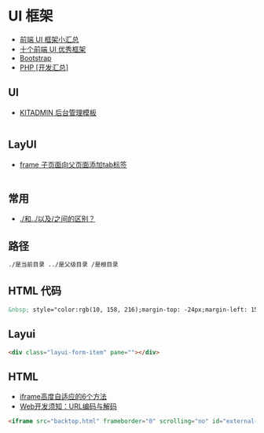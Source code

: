 # UI 框架

- [前端 UI 框架小汇总](https://www.cnblogs.com/aaron-pan/p/8018473.html)
- [十个前端 UI 优秀框架](https://www.cnblogs.com/ydxred/p/6058888.html)
- [Bootstrap](http://getbootstrap.com/)
- [PHP [开发汇总]](https://www.cnblogs.com/bycnboy/p/9050405.html)

## UI

- [KITADMIN 后台管理模板](http://m.zhengjinfan.cn/#/)

```text

```

## LayUI

- [frame 子页面向父页面添加tab标签](https://fly.layui.com/jie/9616/)

```text

```

## 常用

- [./和../以及/之间的区别？](https://zhidao.baidu.com/question/544197599.html)

## 路径

```html
./是当前目录 ../是父级目录 /是根目录
```

## HTML 代码

```html
&nbsp; style="color:rgb(10, 158, 216);margin-top: -24px;margin-left: 150px;"
```

## Layui

```html
<div class="layui-form-item" pane=""></div>
```

## HTML

- [iframe高度自适应的6个方法](http://caibaojian.com/iframe-adjust-content-height.html)
- [Web开发须知：URL编码与解码](https://www.cnblogs.com/liuhongfeng/p/5006341.html)

```html
<iframe src="backtop.html" frameborder="0" scrolling="no" id="external-frame" onload="setIframeHeight(this)"></iframe>
```